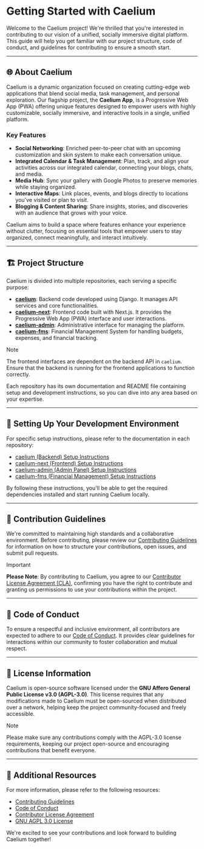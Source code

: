 # Getting Started with Caelium

Welcome to the Caelium project! We're thrilled that you're interested in contributing to our vision of a unified, socially immersive digital platform. This guide will help you get familiar with our project structure, code of conduct, and guidelines for contributing to ensure a smooth start.

---

## 🌐 About Caelium

Caelium is a dynamic organization focused on creating cutting-edge web applications that blend social media, task management, and personal exploration. Our flagship project, the **Caelium App**, is a Progressive Web App (PWA) offering unique features designed to empower users with highly customizable, socially immersive, and interactive tools in a single, unified platform.

### Key Features

- **Social Networking**: Enriched peer-to-peer chat with an upcoming customization and skin system to make each conversation unique.
- **Integrated Calendar & Task Management**: Plan, track, and align your activities across our integrated calendar, connecting your blogs, chats, and media.
- **Media Hub**: Sync your gallery with Google Photos to preserve memories while staying organized.
- **Interactive Maps**: Link places, events, and blogs directly to locations you've visited or plan to visit.
- **Blogging & Content Sharing**: Share insights, stories, and discoveries with an audience that grows with your voice.

Caelium aims to build a space where features enhance your experience without clutter, focusing on essential tools that empower users to stay organized, connect meaningfully, and interact intuitively.

---

## 🏗 Project Structure

Caelium is divided into multiple repositories, each serving a specific purpose:

- **[caelium](https://github.com/CaeliumHQ/caelium)**: Backend code developed using Django. It manages API services and core functionalities.
- **[caelium-next](https://github.com/CaeliumHQ/caelium-next)**: Frontend code built with Next.js. It provides the Progressive Web App (PWA) interface and user interactions.
- **[caelium-admin](https://github.com/CaeliumHQ/caelium-admin)**: Administrative interface for managing the platform.
- **[caelium-fms](https://github.com/CaeliumHQ/caelium-fms)**: Financial Management System for handling budgets, expenses, and financial tracking.

> [!NOTE]
> The frontend interfaces are dependent on the backend API in `caelium`. Ensure that the backend is running for the frontend applications to function correctly.

Each repository has its own documentation and README file containing setup and development instructions, so you can dive into any area based on your expertise.

---

## 🚀 Setting Up Your Development Environment

For specific setup instructions, please refer to the documentation in each repository:

- [caelium (Backend) Setup Instructions](https://github.com/CaeliumHQ/caelium/blob/main/README.md)
- [caelium-next (Frontend) Setup Instructions](https://github.com/CaeliumHQ/caelium-next/blob/main/README.md)
- [caelium-admin (Admin Panel) Setup Instructions](https://github.com/CaeliumHQ/caelium-admin/blob/main/README.md)
- [caelium-fms (Financial Management) Setup Instructions](https://github.com/CaeliumHQ/caelium-fms/blob/main/README.md)

By following these instructions, you'll be able to get the required dependencies installed and start running Caelium locally.

---

## 🤝 Contribution Guidelines

We're committed to maintaining high standards and a collaborative environment. Before contributing, please review our [Contributing Guidelines](CONTRIBUTING.md) for information on how to structure your contributions, open issues, and submit pull requests.

> [!IMPORTANT]  
> **Please Note**: By contributing to Caelium, you agree to our [Contributor License Agreement (CLA)](CLA.md), confirming you have the right to contribute and granting us permissions to use your contributions within the project.

---

## 📜 Code of Conduct

To ensure a respectful and inclusive environment, all contributors are expected to adhere to our [Code of Conduct](CODE_OF_CONDUCT.md). It provides clear guidelines for interactions within our community to foster collaboration and mutual respect.

---

## 📄 License Information

Caelium is open-source software licensed under the **GNU Affero General Public License v3.0 (AGPL-3.0)**. This license requires that any modifications made to Caelium must be open-sourced when distributed over a network, helping keep the project community-focused and freely accessible.

> [!NOTE]  
> Please make sure any contributions comply with the AGPL-3.0 license requirements, keeping our project open-source and encouraging contributions that benefit everyone.

---

## 🔗 Additional Resources

For more information, please refer to the following resources:

- [Contributing Guidelines](CONTRIBUTING.md)
- [Code of Conduct](CODE_OF_CONDUCT.md)
- [Contributor License Agreement](CLA.md)
- [GNU AGPL 3.0 License](LICENSE)

We're excited to see your contributions and look forward to building Caelium together!
